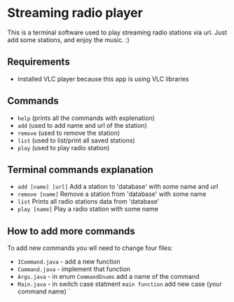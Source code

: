 # Streaming radio player

This is a terminal software used to play streaming radio stations via url. Just add some stations, and enjoy the music. :)

## Requirements
- installed VLC player because this app is using VLC libraries
    
## Commands
- ```help``` (prints all the commands with explenation)
- ```add``` (used to add name and url of the station)
- ```remove``` (used to remove the station)
- ```list``` (used to list/print all saved stations)
- ```play``` (used to play radio station)
    
## Terminal commands explanation      
- ```add [name] [url]```  Add a station to 'database' with some name and url
- ```remove [name]```  Remove a station from 'database' with some name
- ```list```  Prints all radio stations data from 'database'
- ```play [name]```  Play a radio station with some name

## How to add more commands
To add new commands you wll need to change four files:
- ```ICommand.java``` - add a new function
- ```Command.java``` - implement that function
- ```Args.java``` - in enum ```CommandEnums``` add a name of the command
- ```Main.java``` - in switch case statment ```main function``` add new case (your command name)
`
